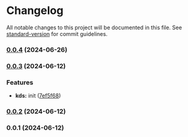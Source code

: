 # Changelog

All notable changes to this project will be documented in this file. See [standard-version](https://github.com/conventional-changelog/standard-version) for commit guidelines.

### [0.0.4](https://github.com/snomiao/keyv-dir-store/compare/v0.0.3...v0.0.4) (2024-06-26)

### [0.0.3](https://github.com/snomiao/keyv-dir-store/compare/v0.0.2...v0.0.3) (2024-06-12)


### Features

* **kds:** init ([7ef5f68](https://github.com/snomiao/keyv-dir-store/commit/7ef5f68430657a81dcace597148c7641032ed6ab))

### [0.0.2](https://github.com/snomiao/keyv-dir-store/compare/v0.0.1...v0.0.2) (2024-06-12)

### 0.0.1 (2024-06-12)
